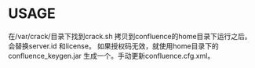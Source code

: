 # USAGE

在/var/crack/目录下找到crack.sh 拷贝到confluence的home目录下运行之后。会替换server.id 和license。
如果授权码无效，就使用home目录下的confluence_keygen.jar 生成一个。手动更新confluence.cfg.xml。
